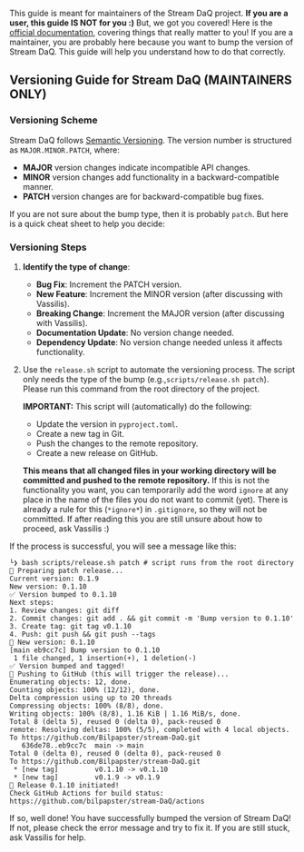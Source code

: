 This guide is meant for maintainers of the Stream DaQ project. 
**If you are a user, this guide IS NOT for you :)** But, we got you covered! Here is the [official documentation](https://bilpapster.github.io/stream-DaQ/), covering things that really matter to you! If you are a maintainer, you are probably here because you want to bump the version of Stream DaQ. This guide will help you understand how to do that correctly.

## Versioning Guide for Stream DaQ (MAINTAINERS ONLY)

### Versioning Scheme
Stream DaQ follows [Semantic Versioning](https://semver.org/). The version number
is structured as `MAJOR.MINOR.PATCH`, where:
- **MAJOR** version changes indicate incompatible API changes.
- **MINOR** version changes add functionality in a backward-compatible manner.
- **PATCH** version changes are for backward-compatible bug fixes.

If you are not sure about the bump type, then it is probably `patch`. But here is a quick cheat sheet to help you decide:

### Versioning Steps
1. **Identify the type of change**:
   - **Bug Fix**: Increment the PATCH version.
   - **New Feature**: Increment the MINOR version (after discussing with Vassilis).
   - **Breaking Change**: Increment the MAJOR version (after discussing with Vassilis).
   - **Documentation Update**: No version change needed.
   - **Dependency Update**: No version change needed unless it affects functionality.

2. Use the `release.sh` script to automate the versioning process. The script only needs the type of the bump (e.g.,`scripts/release.sh patch`). Please run this command from the root directory of the project.

    **IMPORTANT:** This script will (automatically) do the following:
   - Update the version in `pyproject.toml`.
   - Create a new tag in Git.
   - Push the changes to the remote repository.
   - Create a new release on GitHub.
    
    **This means that all changed files in your working directory will be committed and pushed to the remote repository.** If this is not the functionality you want, you can temporarily add the word `ignore` at any place in the name of the files you do not want to commit (yet). There is already a rule for this (`*ignore*`) in `.gitignore`, so they will not be committed. If after reading this you are still unsure about how to proceed, ask Vassilis :)

If the process is successful, you will see a message like this:
```
└❯ bash scripts/release.sh patch # script runs from the root directory
🚀 Preparing patch release...
Current version: 0.1.9
New version: 0.1.10
✅ Version bumped to 0.1.10
Next steps:
1. Review changes: git diff
2. Commit changes: git add . && git commit -m 'Bump version to 0.1.10'
3. Create tag: git tag v0.1.10
4. Push: git push && git push --tags
📝 New version: 0.1.10
[main eb9cc7c] Bump version to 0.1.10
 1 file changed, 1 insertion(+), 1 deletion(-)
✅ Version bumped and tagged!
🚀 Pushing to GitHub (this will trigger the release)...
Enumerating objects: 12, done.
Counting objects: 100% (12/12), done.
Delta compression using up to 20 threads
Compressing objects: 100% (8/8), done.
Writing objects: 100% (8/8), 1.16 KiB | 1.16 MiB/s, done.
Total 8 (delta 5), reused 0 (delta 0), pack-reused 0
remote: Resolving deltas: 100% (5/5), completed with 4 local objects.
To https://github.com/Bilpapster/stream-DaQ.git
   636de78..eb9cc7c  main -> main
Total 0 (delta 0), reused 0 (delta 0), pack-reused 0
To https://github.com/Bilpapster/stream-DaQ.git
 * [new tag]         v0.1.10 -> v0.1.10
 * [new tag]         v0.1.9 -> v0.1.9
🎉 Release 0.1.10 initiated!
Check GitHub Actions for build status: https://github.com/bilpapster/stream-DaQ/actions
```

If so, well done! You have successfully bumped the version of Stream DaQ! If not, please check the error message and try to fix it. If you are still stuck, ask Vassilis for help.
